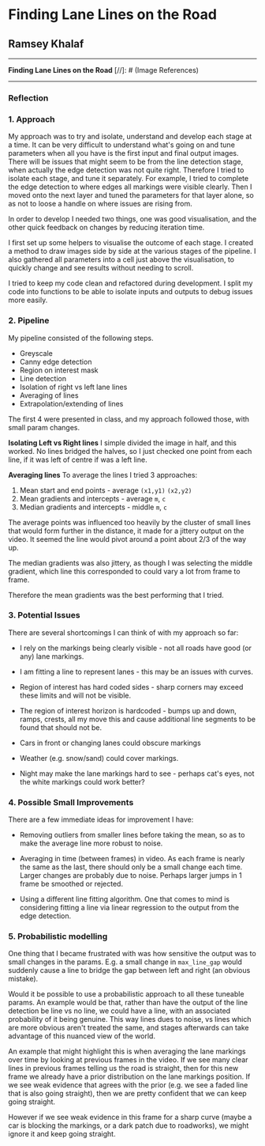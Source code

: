 # **Finding Lane Lines on the Road**
## Ramsey Khalaf

---

**Finding Lane Lines on the Road**
[//]: # (Image References)

[image1]: ./examples/grayscale.jpg "Grayscale"

---

### Reflection

### 1. Approach

My approach was to try and isolate, understand and develop each stage at a time. It can be very difficult to understand what's going on and tune parameters when all you have is the first input and final output images. There will be issues that might seem to be from the line detection stage, when actually the edge detection was not quite right. Therefore I tried to isolate each stage, and tune it separately. For example, I tried to complete the edge detection to where edges all markings were visible clearly. Then I moved onto the next layer and tuned the parameters for that layer alone, so as not to loose a handle on where issues are rising from.

In order to develop I needed two things, one was good visualisation, and the other quick feedback on changes by reducing iteration time.

I first set up some helpers to visualise the outcome of each stage. I created a method to draw images side by side at the various stages of the pipeline. I also gathered all parameters into a cell just above the visualisation, to quickly change and see results without needing to scroll.

I tried to keep my code clean and refactored during development. I split my code into functions to be able to isolate inputs and outputs to debug issues more easily.

### 2. Pipeline

My pipeline consisted of the following steps.

- Greyscale
- Canny edge detection
- Region on interest mask
- Line detection
- Isolation of right vs left lane lines
- Averaging of lines
- Extrapolation/extending of lines

The first 4 were presented in class, and my approach followed those, with small param changes.

**Isolating Left vs Right lines**
I simple divided the image in half, and this worked. No lines bridged the halves, so I just checked one point from each line, if it was left of centre if was a left line.

**Averaging lines**
To average the lines I tried 3 approaches:

1. Mean start and end points - average `(x1,y1)` `(x2,y2)`
2. Mean gradients and intercepts - average `m`, `c`
3. Median gradients and intercepts - middle `m`, `c`

The average points was influenced too heavily by the cluster of small lines that would form further in the distance, it made for a jittery output on the video. It seemed the line would pivot around a point about 2/3 of the way up.

The median gradients was also jittery, as though I was selecting the middle gradient, which line this corresponded to could vary a lot from frame to frame.

Therefore the mean gradients was the best performing that I tried.


### 3. Potential Issues

There are several shortcomings I can think of with my approach so far:

- I rely on the markings being clearly visible - not all roads have good (or any) lane markings.

 - I am fitting a line to represent lanes - this may be an issues with curves.

- Region of interest has hard coded sides - sharp corners may exceed these limits and will not be visible.

- The region of interest horizon is hardcoded - bumps up and down, ramps, crests, all my move this and cause additional line segments to be found that should not be.

- Cars in front or changing lanes could obscure markings

- Weather (e.g. snow/sand) could cover markings.

- Night may make the lane markings hard to see - perhaps cat's eyes, not the white markings could work better?

### 4. Possible Small Improvements

There are a few immediate ideas for improvement I have:

- Removing outliers from smaller lines before taking the mean, so as to make the average line more robust to noise.

- Averaging in time (between frames) in video. As each frame is nearly the same as the last, there should only be a small change each time. Larger changes are probably due to noise. Perhaps larger jumps in 1 frame be smoothed or rejected.

- Using a different line fitting algorithm. One that comes to mind is considering fitting a line via linear regression to the output from the edge detection.

### 5. Probabilistic modelling

One thing that I became frustrated with was how sensitive the output was to small changes in the params. E.g. a small change in `max_line_gap` would suddenly cause a line to bridge the gap between left and right (an obvious mistake).

Would it be possible to use a probabilistic approach to all these tuneable params. An example would be that, rather than have the output of the line detection be line vs no line, we could have a line, with an associated probability of it being genuine. This way lines dues to noise, vs lines which are more obvious aren't treated the same, and stages afterwards can take advantage of this nuanced view of the world.

An example that might highlight this is when averaging the lane markings over time by looking at previous frames in the video. If we see many clear lines in previous frames telling us the road is straight, then for this new frame we already have a prior distribution on the lane markings position. If we see weak evidence that agrees with the prior (e.g. we see a faded line that is also going straight), then we are pretty confident that we can keep going straight.

However if we see weak evidence in this frame for a sharp curve (maybe a car is blocking the markings, or a dark patch due to roadworks), we might ignore it and keep going straight.
